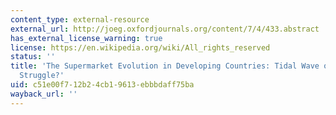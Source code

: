 ```yaml
---
content_type: external-resource
external_url: http://joeg.oxfordjournals.org/content/7/4/433.abstract
has_external_license_warning: true
license: https://en.wikipedia.org/wiki/All_rights_reserved
status: ''
title: 'The Supermarket Evolution in Developing Countries: Tidal Wave or Tough Competitive
  Struggle?'
uid: c51e00f7-12b2-4cb1-9613-ebbbdaff75ba
wayback_url: ''
---
```

